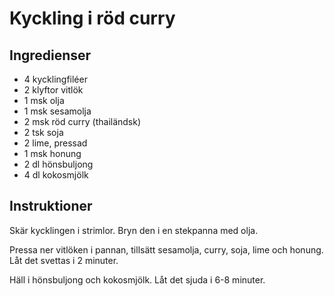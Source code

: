 # Kyckling i röd curry

## Ingredienser
* 4 kycklingfiléer
* 2 klyftor vitlök
* 1 msk olja
* 1 msk sesamolja
* 2 msk röd curry (thailändsk)
* 2 tsk soja
* 2 lime, pressad
* 1 msk honung
* 2 dl hönsbuljong
* 4 dl kokosmjölk

## Instruktioner
Skär kycklingen i strimlor. Bryn den i en stekpanna med olja.

Pressa ner vitlöken i pannan, tillsätt sesamolja, curry, soja, lime och honung. Låt det svettas i 2 minuter.

Häll i hönsbuljong och kokosmjölk. Låt det sjuda i 6-8 minuter.
